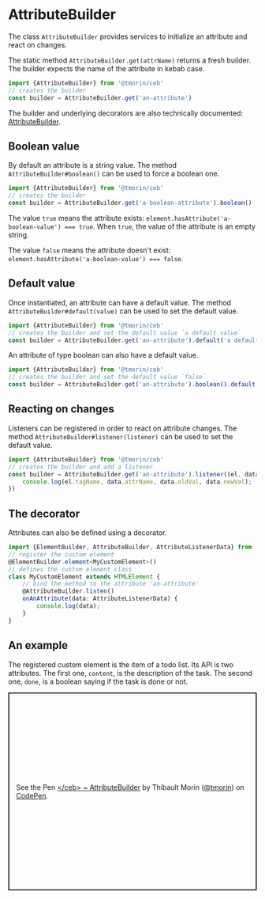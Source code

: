 # AttributeBuilder

The class `AttributeBuilder` provides services to initialize an attribute and react on changes.

The static method `AttributeBuilder.get(attrName)` returns a fresh builder.
The builder expects the name of the attribute in kebab case.

```typescript
import {AttributeBuilder} from '@tmorin/ceb'
// creates the builder
const builder = AttributeBuilder.get('an-attribute')
```

The builder and underlying decorators are also technically documented: [AttributeBuilder](../api/classes/AttributeBuilder.html).

## Boolean value

By default an attribute is a string value.
The method `AttributeBuilder#boolean()` can be used to force a boolean one.

```typescript
import {AttributeBuilder} from '@tmorin/ceb'
// creates the builder
const builder = AttributeBuilder.get('a-boolean-attribute').boolean()
```

The value `true` means the attribute exists: `element.hasAttribute('a-boolean-value') === true`.
When `true`, the value of the attribute is an empty string.

The value `false` means the attribute doesn't exist: `element.hasAttribute('a-boolean-value') === false`.

## Default value

Once instantiated, an attribute can have a default value.
The method `AttributeBuilder#default(value)` can be used to set the default value.

```typescript
import {AttributeBuilder} from '@tmorin/ceb'
// creates the builder and set the default value `a default value`
const builder = AttributeBuilder.get('an-attribute').default('a default value')
```

An attribute of type boolean can also have a default value.

```typescript
import {AttributeBuilder} from '@tmorin/ceb'
// creates the builder and set the default value `false`
const builder = AttributeBuilder.get('an-attribute').boolean().default(true)
```

## Reacting on changes

Listeners can be registered in order to react on attribute changes.
The method `AttributeBuilder#listener(listener)` can be used to set the default value.

```typescript
import {AttributeBuilder} from '@tmorin/ceb'
// creates the builder and add a listener
const builder = AttributeBuilder.get('an-attribute').listener((el, data) => {
    console.log(el.tagName, data.attrName, data.oldVal, data.newVal);
})
```

## The decorator

Attributes can also be defined using a decorator.

```typescript
import {ElementBuilder, AttributeBuilder, AttributeListenerData} from '@tmorin/ceb'
// register the custom element
@ElementBuilder.element<MyCustomElement>()
// defines the custom element class
class MyCustomElement extends HTMLElement {
    // bind the method to the attribute 'an-attribute'
    @AttributeBuilder.listen()
    onAnAttribute(data: AttributeListenerData) {
        console.log(data);
    }
}
```

## An example

The registered custom element is the item of a todo list.
Its API is two attributes.
The first one, `content`, is the description of the task.
The second one, `done`, is a boolean saying if the task is done or not.

<p class="codepen" data-height="400" data-theme-id="light" data-default-tab="js,result" data-slug-hash="vYEXVKd" data-editable="true" data-user="tmorin" style="height: 400px; box-sizing: border-box; display: flex; align-items: center; justify-content: center; border: 2px solid; margin: 1em 0; padding: 1em;">
  <span>See the Pen <a href="https://codepen.io/tmorin/pen/vYEXVKd">
  &lt;/ceb&gt; ~ AttributeBuilder</a> by Thibault Morin (<a href="https://codepen.io/tmorin">@tmorin</a>)
  on <a href="https://codepen.io">CodePen</a>.</span>
</p>
<script async src="https://cpwebassets.codepen.io/assets/embed/ei.js"></script>
